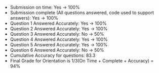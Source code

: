 - Submission on time: Yes -> 100%
- Submission complete (All questions answered, code used to support answers): Yes -> 100%
- Question 1 Answered Accurately: Yes -> 100%
- Question 2 Answered Accurately: Yes -> 100%
- Question 3 Answered Accurately: No -> 50%
- Question 4 Answered Accurately: Yes -> 100%
- Question 5 Answered Accurately: Yes -> 100%
- Question 6 Answered Accurately: No -> 50%
- Cumulative Accuracy for questions: 83.3
- Final Grade for Orientation is 1/3(On Time + Complete + Accuracy) = 94%
